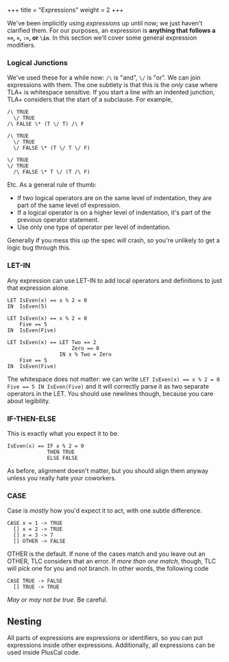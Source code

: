 +++
title = "Expressions"
weight = 2
+++

We've been implicitly using _expressions_ up until now; we just haven't clarified them. For our purposes, an expression is __anything that follows a `==`, `=`, `:=`, or `\in`__. In this section we'll cover some general expression modifiers.

### Logical Junctions

We've used these for a while now: `/\` is "and", `\/` is "or". We can join expressions with them. The one subtlety is that this is the _only_ case where TLA+ is whitespace sensitive. If you start a line with an indented junction, TLA+ considers that the start of a subclause. For example,

```tla
/\ TRUE
  \/ TRUE
/\ FALSE \* (T \/ T) /\ F

/\ TRUE
  \/ TRUE
  \/ FALSE \* (T \/ T \/ F)

\/ TRUE
\/ TRUE
  /\ FALSE \* T \/ (T /\ F)
```

Etc. As a general rule of thumb:

* If two logical operators are on the same level of indentation, they are part of the same level of expression.
* If a logical operator is on a higher level of indentation, it's part of the previous operator statement.
* Use only one type of operator per level of indentation.

Generally if you mess this up the spec will crash, so you're unlikely to get a logic bug through this.

### LET-IN

Any expression can use LET-IN to add local operators and definitions to just that expression alone.

```tla
LET IsEven(x) == x % 2 = 0
IN  IsEven(5)

LET IsEven(x) == x % 2 = 0
    Five == 5
IN  IsEven(Five)

LET IsEven(x) == LET Two == 2
                     Zero == 0
                 IN x % Two = Zero
    Five == 5
IN  IsEven(Five)
```

The whitespace does not matter: we can write `LET IsEven(x) == x % 2 = 0 Five == 5 IN IsEven(Five)` and it will correctly parse it as two separate operators in the LET. You should use newlines though, because you care about legibility.

### IF-THEN-ELSE

This is exactly what you expect it to be.

```tla
IsEven(x) == IF x % 2 = 0 
             THEN TRUE
             ELSE FALSE
```

As before, alignment doesn't matter, but you should align them anyway unless you really hate your coworkers.

### CASE 

Case is _mostly_ how you'd expect it to act, with one subtle difference.

```tla
CASE x = 1 -> TRUE
  [] x = 2 -> TRUE
  [] x = 3 -> 7
  [] OTHER -> FALSE
```

OTHER is the default. If none of the cases match and you leave out an OTHER, TLC considers that an error. If _more than one match_, though, TLC will pick one for you and _not_ branch. In other words, the following code

```tla
CASE TRUE -> FALSE
  [] TRUE -> TRUE
```

_May or may not be true._ Be careful.

## Nesting

All parts of expressions are expressions or identifiers, so you can put expressions inside other expressions. Additionally, all expressions can be used inside PlusCal code.
